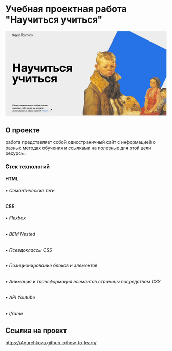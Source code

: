 # Учебная проектная работа "Научиться учиться"

<img src="https://github.com/Agurchkova/Agurchkova/blob/main/how-to-learn%20(big).gif" />

## О проекте

работа представляет собой одностраничный сайт c информацией о разных методах обучения
и ссылками на полезные для этой цели ресурсы.

### Стек технологий

####  HTML
###### • Семантические теги

#### СSS
###### • Flexbox
###### • BEM Nested
###### • Псевдоклассы CSS
###### • Позиционирование блоков и элементов
###### • Анимация и трансформация элементов страницы посредством CSS
###### • API Youtube
###### • Iframe

## Ссылка на проект
https://Agurchkova.github.io/how-to-learn/
